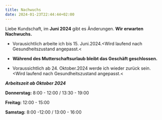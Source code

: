 ```yaml
---
title: Nachwuchs
date: 2024-01-23T22:44:44+02:00
---
```


Liebe Kundschaft, im **Juni 2024** gibt es Änderungen.
**Wir erwarten Nachwuchs.**

- Vorausichtlich arbeite ich  bis 15. Juni.2024.<Wird laufend nach Gesundheitszustand angepasst.<

- **Während des Mutterschaftsurlaub bleibt das Geschäft geschlossen.**

- Voraussichtlich ab 24. Oktober.2024 werde ich wieder zurück sein. <Wird laufend nach Gesundheitszustand angepasst.<



***Arbeitszeit ab Oktober 2024***

**Donnerstag:** 8:00 - 12:00 / 13:30 - 19:00 

**Freitag:** 12:00 - 15:00 

**Samstag:** 8:00 -12:00 / 13:00 - 16:00

